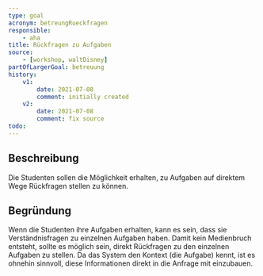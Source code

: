 ```yaml
---
type: goal
acronym: betreungRueckfragen
responsible:
    - aha
title: Rückfragen zu Aufgaben
source:
    - [workshop, waltDisney]
partOfLargerGoal: betreuung
history:
    v1:
        date: 2021-07-08
        comment: initially created
    v2:
        date: 2021-07-08
        comment: fix source
todo: 
---
```


## Beschreibung

Die Studenten sollen die Möglichkeit erhalten, zu Aufgaben auf direktem Wege Rückfragen stellen zu können.

## Begründung
Wenn die Studenten ihre Aufgaben erhalten, kann es sein, dass sie Verständnisfragen zu einzelnen Aufgaben haben. Damit kein Medienbruch entsteht, sollte es möglich sein, direkt Rückfragen zu den einzelnen Aufgaben zu stellen. Da das System den Kontext (die Aufgabe) kennt, ist es ohnehin sinnvoll, diese Informationen direkt in die Anfrage mit einzubauen.


